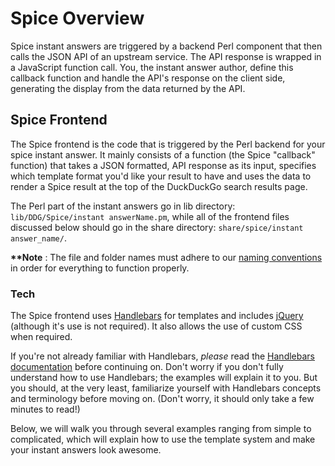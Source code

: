 # Spice Overview

Spice instant answers are triggered by a backend Perl component that then calls the JSON API of an upstream service. The API response is wrapped in a JavaScript function call. You, the instant answer author, define this callback function and handle the API's response on the client side, generating the display from the data returned by the API.

## Spice Frontend
The Spice frontend is the code that is triggered by the Perl backend for your spice instant answer. It mainly consists of a function (the Spice "callback" function) that takes a JSON formatted, API response as its input, specifies which template format you'd like your result to have and uses the data to render a Spice result at the top of the DuckDuckGo search results page.

The Perl part of the instant answers go in lib directory: `lib/DDG/Spice/instant answerName.pm`, while all of the frontend files discussed below should go in the share directory: `share/spice/instant answer_name/`.

**\*\*Note** : The file and folder names must adhere to our [naming conventions](#) in order for everything to function properly.

### Tech
The Spice frontend uses [Handlebars](http://handlebarsjs.com) for templates and includes [jQuery](https://jquery.org) (although it's use is not required). It also allows the use of custom CSS when required.

If you're not already familiar with Handlebars, *please* read the [Handlebars documentation](http://handlebarsjs.com) before continuing on. Don't worry if you don't fully understand how to use Handlebars; the examples will explain it to you. But you should, at the very least, familiarize yourself with Handlebars concepts and terminology before moving on. (Don't worry, it should only take a few minutes to read!)

Below, we will walk you through several examples ranging from simple to complicated, which will explain how to use the template system and make your instant answers look awesome.